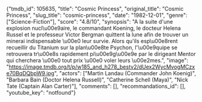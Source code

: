{"tmdb_id": 105635, "title": "Cosmic Princess", "original_title": "Cosmic Princess", "slug_title": "cosmic-princess", "date": "1982-12-01", "genre": ["Science-Fiction"], "score": "4.8/10", "synopsis": "A la suite d'une explosion nucl\u00e9aire, le commandant Koening, le docteur Helena Russel et le professeur Victor Bergman quittent la lune afin de trouver un minerai indispensable \u00e0 leur survie. Alors qu'ils esp\u00e8rent recueillir du Titanium sur la plan\u00e8te Psychon, l'\u00e9quipe se retrouvera tr\u00e8s rapidement pi\u00e9g\u00e9e par le dirigeant Mentor qui cherchera \u00e0 tout prix \u00e0 voler leurs \u00e2mes.", "image": "https://image.tmdb.org/t/p/w185_and_h278_bestv2/dUex2WycMvogMCzxe70BqDQbpW9.jpg", "actors": ["Martin Landau (Commander John Koenig)", "Barbara Bain (Doctor Helena Russell)", "Catherine Schell (Maya)", "Nick Tate (Captain Alan Carter)"], "comments": [], "recommandations_id": [], "youtube_key": "notfound"}